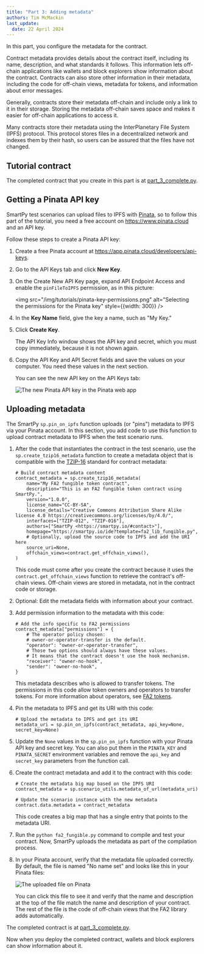 ```yaml
---
title: "Part 3: Adding metadata"
authors: Tim McMackin
last_update:
  date: 22 April 2024
---
```


In this part, you configure the metadata for the contract.

Contract metadata provides details about the contract itself, including its name, description, and what standards it follows.
This information lets off-chain applications like wallets and block explorers show information about the contract.
Contracts can also store other information in their metadata, including the code for off-chain views, metadata for tokens, and information about error messages.

Generally, contracts store their metadata off-chain and include only a link to it in their storage.
Storing the metadata off-chain saves space and makes it easier for off-chain applications to access it.

Many contracts store their metadata using the InterPlanetary File System (IPFS) protocol.
This protocol stores files in a decentralized network and indexes them by their hash, so users can be assured that the files have not changed.

## Tutorial contract

The completed contract that you create in this part is at [part_3_complete.py](https://github.com/trilitech/tutorial-applications/blob/smartpy-fa2-tutorial/smartpy_fa2_fungible/part_3_complete.py).

## Getting a Pinata API key

SmartPy test scenarios can upload files to IPFS with [Pinata](https://www.pinata.cloud/), so to follow this part of the tutorial, you need a free account on https://www.pinata.cloud and an API key.

Follow these steps to create a Pinata API key:

1. Create a free Pinata account at https://app.pinata.cloud/developers/api-keys.

1. Go to the API Keys tab and click **New Key**.

1. On the Create New API Key page, expand API Endpoint Access and enable the `pinFileToIPFS` permission, as in this picture:

   <img src="/img/tutorials/pinata-key-permissions.png" alt="Selecting the permissions for the Pinata key" style={{width: 300}} />

1. In the **Key Name** field, give the key a name, such as "My Key."

1. Click **Create Key**.

   The API Key Info window shows the API key and secret, which you must copy immediately, because it is not shown again.

1. Copy the API Key and API Secret fields and save the values on your computer.
You need these values in the next section.

   You can see the new API key on the API Keys tab:

   ![The new Pinata API key in the Pinata web app](/img/tutorials/created-pinata-key.png)

## Uploading metadata

The SmartPy `sp.pin_on_ipfs` function uploads (or "pins") metadata to IPFS via your Pinata account.
In this section, you add code to use this function to upload contract metadata to IPFS when the test scenario runs.

1. After the code that instantiates the contract in the test scenario, use the `sp.create_tzip16_metadata` function to create a metadata object that is compatible with the [TZIP-16](https://gitlab.com/tezos/tzip/-/blob/master/proposals/tzip-16/tzip-16.md) standard for contract metadata:

   ```smartpy
   # Build contract metadata content
   contract_metadata = sp.create_tzip16_metadata(
       name="My FA2 fungible token contract",
       description="This is an FA2 fungible token contract using SmartPy.",
       version="1.0.0",
       license_name="CC-BY-SA",
       license_details="Creative Commons Attribution Share Alike license 4.0 https://creativecommons.org/licenses/by/4.0/",
       interfaces=["TZIP-012", "TZIP-016"],
       authors=["SmartPy <https://smartpy.io/#contact>"],
       homepage="https://smartpy.io/ide?template=fa2_lib_fungible.py",
       # Optionally, upload the source code to IPFS and add the URI here
       source_uri=None,
       offchain_views=contract.get_offchain_views(),
   )
   ```

   This code must come after you create the contract because it uses the `contract.get_offchain_views` function to retrieve the contract's off-chain views.
   Off-chain views are stored in metadata, not in the contract code or storage.

1. Optional: Edit the metadata fields with information about your contract.

1. Add permission information to the metadata with this code:

   ```smartpy
   # Add the info specific to FA2 permissions
   contract_metadata["permissions"] = {
       # The operator policy chosen:
       # owner-or-operator-transfer is the default.
       "operator": "owner-or-operator-transfer",
       # Those two options should always have these values.
       # It means that the contract doesn't use the hook mechanism.
       "receiver": "owner-no-hook",
       "sender": "owner-no-hook",
   }
   ```

   This metadata describes who is allowed to transfer tokens.
   The permissions in this code allow token owners and operators to transfer tokens.
   For more information about operators, see [FA2 tokens](../../architecture/tokens/FA2).

1. Pin the metadata to IPFS and get its URI with this code:

   ```smartpy
   # Upload the metadata to IPFS and get its URI
   metadata_uri = sp.pin_on_ipfs(contract_metadata, api_key=None, secret_key=None)
   ```

1. Update the `None` values in the `sp.pin_on_ipfs` function with your Pinata API key and secret key.
You can also put them in the `PINATA_KEY` and `PINATA_SECRET` environment variables and remove the `api_key` and `secret_key` parameters from the function call.

1. Create the contract metadata and add it to the contract with this code:

   ```smartpy
   # Create the metadata big map based on the IPFS URI
   contract_metadata = sp.scenario_utils.metadata_of_url(metadata_uri)

   # Update the scenario instance with the new metadata
   contract.data.metadata = contract_metadata
   ```

   This code creates a big map that has a single entry that points to the metadata URI.

1. Run the `python fa2_fungible.py` command to compile and test your contract.
Now, SmartPy uploads the metadata as part of the compilation process.

1. In your Pinata account, verify that the metadata file uploaded correctly.
By default, the file is named "No name set" and looks like this in your Pinata files:

   ![The uploaded file on Pinata](/img/tutorials/pinata-pinned-file.png)

   You can click this file to see it and verify that the name and description at the top of the file match the name and description of your contract.
   The rest of the file is the code of off-chain views that the FA2 library adds automatically.

The completed contract is at [part_3_complete.py](https://github.com/trilitech/tutorial-applications/blob/smartpy-fa2-tutorial/smartpy_fa2_fungible/part_3_complete.py).

Now when you deploy the completed contract, wallets and block explorers can show information about it.

